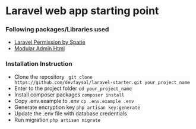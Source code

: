 # Laravel web app starting point

### Following packages/Libraries used
- [Laravel Permission by Spatie](https://github.com/spatie/laravel-permission)
- [Modular Admin Html](https://github.com/modularcode/modular-admin-html)

### Installation Instruction
- Clone the repository `` git clone https://github.com/devfaysal/laravel-starter.git your_project_name``
- Enter to the project folder `` cd your_project_name ``
- Install composer packages `` composer install ``
- Copy .env.example to .env `` cp .env.example .env ``
- Generate encryption key `` php artisan key:generate ``
- Update the .env file with database credentials
- Run migration `` php artisan migrate ``
